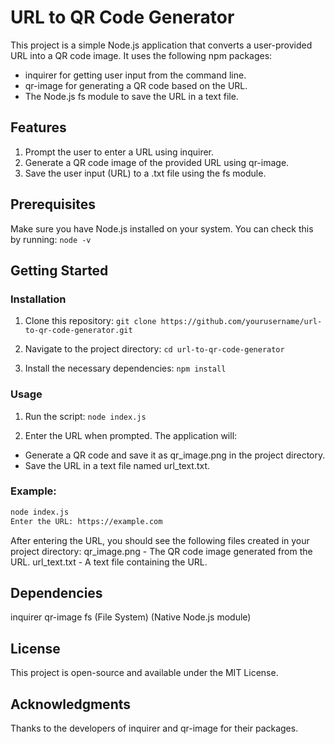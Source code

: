 # URL to QR Code Generator
This project is a simple Node.js application that converts a user-provided URL into a QR code image. It uses the following npm packages:
- inquirer for getting user input from the command line.
- qr-image for generating a QR code based on the URL.
- The Node.js fs module to save the URL in a text file.

## Features
1. Prompt the user to enter a URL using inquirer.
2. Generate a QR code image of the provided URL using qr-image.
3. Save the user input (URL) to a .txt file using the fs module.

## Prerequisites
Make sure you have Node.js installed on your system. You can check this by running:
`node -v`

## Getting Started
### Installation
1. Clone this repository:
`git clone https://github.com/yourusername/url-to-qr-code-generator.git`

2. Navigate to the project directory:
`cd url-to-qr-code-generator`

3. Install the necessary dependencies:
`npm install`

### Usage

1. Run the script:
`node index.js`

3. Enter the URL when prompted. The application will:
- Generate a QR code and save it as qr_image.png in the project directory.
- Save the URL in a text file named url_text.txt.

### Example:
```bash
node index.js
Enter the URL: https://example.com
```

After entering the URL, you should see the following files created in your project directory:
qr_image.png - The QR code image generated from the URL.
url_text.txt - A text file containing the URL.

## Dependencies
inquirer
qr-image
fs (File System) (Native Node.js module)

## License
This project is open-source and available under the MIT License.

## Acknowledgments
Thanks to the developers of inquirer and qr-image for their packages.
